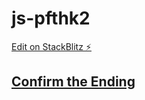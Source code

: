 # js-pfthk2

[Edit on StackBlitz ⚡️](https://stackblitz.com/edit/js-pfthk2)

## [Confirm the Ending](https://www.freecodecamp.org/learn/javascript-algorithms-and-data-structures/basic-algorithm-scripting/confirm-the-ending)
